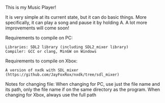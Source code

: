 This is my Music Player!

It is very simple at its current state, but it can do basic things. More specifically, it can play a song and pause it by holding A. A lot more improvements will come soon!

Requirements to compile on PC:

    Libraries: SDL2 library (including SDL2_mixer library)
    Compiler: GCC or clang, MinGW on Windows

Requirements to compile on Xbox:

    A version of nxdk with SDL_mixer (https://github.com/JayFoxRox/nxdk/tree/sdl_mixer)

Notes for changing file:
    When changing for PC, use just the file name and its path, only the file name if on the same directory as the program.
    When changing for Xbox, always use the full path